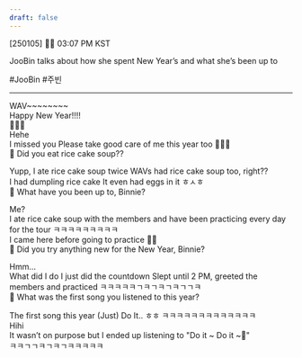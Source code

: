 ```yaml
---
draft: false
---
```

[250105] 🐣💭 03:07 PM KST

JooBin talks about how she spent New Year’s and what she’s been up to 

#JooBin #주빈
___
WAV~~~~~~~~  
Happy New Year!!!!  
🤍🤍🤍  
Hehe  
I missed you
Please take good care of me this year too 🫶🏻😚  
🫧 Did you eat rice cake soup??

Yupp, I ate rice cake soup twice
WAVs had rice cake soup too, right??  
I had dumpling rice cake
It even had eggs in it 
ㅎㅅㅎ  
🫧 What have you been up to, Binnie?

Me?  
I ate rice cake soup with the members
and have been practicing every day for the tour
ㅋㅋㅋㅋㅋㅋㅋㅋㅋ  
I came here before going to practice
✌🏻  
🫧 Did you try anything new for the New Year, Binnie?

Hmm...  
What did I do
I just did the countdown
Slept until 2 PM, greeted the members and practiced 
ㅋㅋㅋㅋㅋㄱㅋㄱㅋㄱㅋㄱㄱㅋ  
🫧 What was the first song you listened to this year?

The first song this year
(Just) Do It..  ㅎㅎ
ㅋㅋㅋㅋㅋㅋㅋㅋㅋㅋㅋㅋㅋ  
Hihi  
It wasn’t on purpose but I ended up listening to
"Do it ~ Do it ~🎵"   
ㅋㅋㄱㄱㅋㄱㅋㄱㅋㅋㅋㅋㅋ